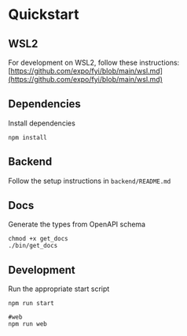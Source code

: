 # Quickstart

## WSL2
For development on WSL2, follow these instructions: [https://github.com/expo/fyi/blob/main/wsl.md](https://github.com/expo/fyi/blob/main/wsl.md)

## Dependencies 
Install dependencies
```
npm install
```

## Backend
Follow the setup instructions in `backend/README.md`

## Docs
Generate the types from OpenAPI schema
```
chmod +x get_docs
./bin/get_docs
```

## Development
Run the appropriate start script
```
npm run start

#web
npm run web
```
